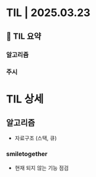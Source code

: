 # TIL | 2025.03.23

## 📌 TIL 요약

### 알고리즘

### 주시

# TIL 상세

## 알고리즘

-   자료구조 (스택, 큐)

### smiletogether

-   현재 되지 않는 기능 점검

